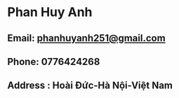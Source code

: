 # Phan Huy Anh
## Email: phanhuyanh251@gmail.com
## Phone: 0776424268
## Address : Hoài Đức-Hà Nội-Việt Nam
